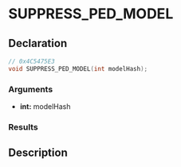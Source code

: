 # SUPPRESS_PED_MODEL

## Declaration
```cpp
// 0x4C5475E3
void SUPPRESS_PED_MODEL(int modelHash);
```

### Arguments
- **int:** modelHash

### Results

## Description

